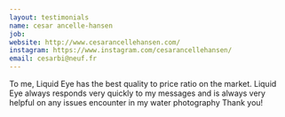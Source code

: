 ```yaml
---
layout: testimonials
name: cesar ancelle-hansen
job:  
website: http://www.cesarancellehansen.com/
instagram: https://www.instagram.com/cesarancellehansen/
email: cesarbi@neuf.fr
---
```

To me, Liquid Eye has the best quality to price ratio on the market.
Liquid Eye always responds very quickly to my messages and is always very helpful on any issues encounter in my water photography Thank you!
